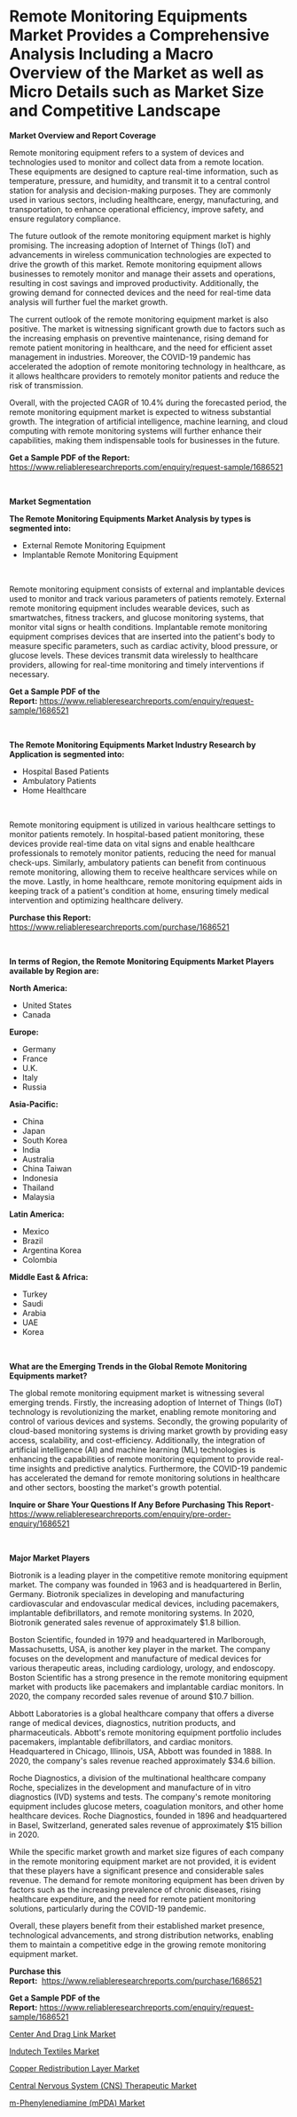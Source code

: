 <p><h1>Remote Monitoring Equipments Market Provides a Comprehensive Analysis Including a Macro Overview of the Market as well as Micro Details such as Market Size and Competitive Landscape</h1></p><p><strong>Market Overview and Report Coverage</strong></p>
<p><p>Remote monitoring equipment refers to a system of devices and technologies used to monitor and collect data from a remote location. These equipments are designed to capture real-time information, such as temperature, pressure, and humidity, and transmit it to a central control station for analysis and decision-making purposes. They are commonly used in various sectors, including healthcare, energy, manufacturing, and transportation, to enhance operational efficiency, improve safety, and ensure regulatory compliance.</p><p>The future outlook of the remote monitoring equipment market is highly promising. The increasing adoption of Internet of Things (IoT) and advancements in wireless communication technologies are expected to drive the growth of this market. Remote monitoring equipment allows businesses to remotely monitor and manage their assets and operations, resulting in cost savings and improved productivity. Additionally, the growing demand for connected devices and the need for real-time data analysis will further fuel the market growth.</p><p>The current outlook of the remote monitoring equipment market is also positive. The market is witnessing significant growth due to factors such as the increasing emphasis on preventive maintenance, rising demand for remote patient monitoring in healthcare, and the need for efficient asset management in industries. Moreover, the COVID-19 pandemic has accelerated the adoption of remote monitoring technology in healthcare, as it allows healthcare providers to remotely monitor patients and reduce the risk of transmission.</p><p>Overall, with the projected CAGR of 10.4% during the forecasted period, the remote monitoring equipment market is expected to witness substantial growth. The integration of artificial intelligence, machine learning, and cloud computing with remote monitoring systems will further enhance their capabilities, making them indispensable tools for businesses in the future.</p></p>
<p><strong>Get a Sample PDF of the Report:</strong> <a href="https://www.reliableresearchreports.com/enquiry/request-sample/1686521">https://www.reliableresearchreports.com/enquiry/request-sample/1686521</a></p>
<p>&nbsp;</p>
<p><strong>Market Segmentation</strong></p>
<p><strong>The Remote Monitoring Equipments Market Analysis by types is segmented into:</strong></p>
<p><ul><li>External Remote Monitoring Equipment</li><li>Implantable Remote Monitoring Equipment</li></ul></p>
<p>&nbsp;</p>
<p><p>Remote monitoring equipment consists of external and implantable devices used to monitor and track various parameters of patients remotely. External remote monitoring equipment includes wearable devices, such as smartwatches, fitness trackers, and glucose monitoring systems, that monitor vital signs or health conditions. Implantable remote monitoring equipment comprises devices that are inserted into the patient's body to measure specific parameters, such as cardiac activity, blood pressure, or glucose levels. These devices transmit data wirelessly to healthcare providers, allowing for real-time monitoring and timely interventions if necessary.</p></p>
<p><strong>Get a Sample PDF of the Report:</strong>&nbsp;<a href="https://www.reliableresearchreports.com/enquiry/request-sample/1686521">https://www.reliableresearchreports.com/enquiry/request-sample/1686521</a></p>
<p>&nbsp;</p>
<p><strong>The Remote Monitoring Equipments Market Industry Research by Application is segmented into:</strong></p>
<p><ul><li>Hospital Based Patients</li><li>Ambulatory Patients</li><li>Home Healthcare</li></ul></p>
<p>&nbsp;</p>
<p><p>Remote monitoring equipment is utilized in various healthcare settings to monitor patients remotely. In hospital-based patient monitoring, these devices provide real-time data on vital signs and enable healthcare professionals to remotely monitor patients, reducing the need for manual check-ups. Similarly, ambulatory patients can benefit from continuous remote monitoring, allowing them to receive healthcare services while on the move. Lastly, in home healthcare, remote monitoring equipment aids in keeping track of a patient's condition at home, ensuring timely medical intervention and optimizing healthcare delivery.</p></p>
<p><strong>Purchase this Report:</strong>&nbsp; <a href="https://www.reliableresearchreports.com/purchase/1686521">https://www.reliableresearchreports.com/purchase/1686521</a></p>
<p>&nbsp;</p>
<p><strong>In terms of Region, the Remote Monitoring Equipments Market Players available by Region are:</strong></p>
<p>
    <p> <strong> North America: </strong>
        <ul>
            <li>United States</li>
            <li>Canada</li>
        </ul>
        </p> 
    <p> <strong> Europe: </strong>
        <ul>
            <li>Germany</li>
            <li>France</li>
            <li>U.K.</li>
            <li>Italy</li>
            <li>Russia</li>
        </ul>
        </p> 
    <p> <strong> Asia-Pacific: </strong>
        <ul>
            <li>China</li>
            <li>Japan</li>
            <li>South Korea</li>
            <li>India</li>
            <li>Australia</li>
            <li>China Taiwan</li>
            <li>Indonesia</li>
            <li>Thailand</li>
            <li>Malaysia</li>
        </ul>
        </p> 
    <p> <strong> Latin America: </strong>
        <ul>
            <li>Mexico</li>
            <li>Brazil</li>
            <li>Argentina Korea</li>
            <li>Colombia</li>
        </ul>
        </p> 
    <p> <strong> Middle East & Africa: </strong>
        <ul>
            <li>Turkey</li>
            <li>Saudi</li>
            <li>Arabia</li>
            <li>UAE</li>
            <li>Korea</li>
        </ul>
    </p>
    </p>
<p>&nbsp;</p>
<p><strong>What are the Emerging Trends in the Global Remote Monitoring Equipments market?</strong></p>
<p><p>The global remote monitoring equipment market is witnessing several emerging trends. Firstly, the increasing adoption of Internet of Things (IoT) technology is revolutionizing the market, enabling remote monitoring and control of various devices and systems. Secondly, the growing popularity of cloud-based monitoring systems is driving market growth by providing easy access, scalability, and cost-efficiency. Additionally, the integration of artificial intelligence (AI) and machine learning (ML) technologies is enhancing the capabilities of remote monitoring equipment to provide real-time insights and predictive analytics. Furthermore, the COVID-19 pandemic has accelerated the demand for remote monitoring solutions in healthcare and other sectors, boosting the market's growth potential.</p></p>
<p><strong>Inquire or Share Your Questions If Any Before Purchasing This Report</strong>- <a href="https://www.reliableresearchreports.com/enquiry/pre-order-enquiry/1686521">https://www.reliableresearchreports.com/enquiry/pre-order-enquiry/1686521</a></p>
<p>&nbsp;</p>
<p><strong>Major Market Players</strong></p>
<p><p>Biotronik is a leading player in the competitive remote monitoring equipment market. The company was founded in 1963 and is headquartered in Berlin, Germany. Biotronik specializes in developing and manufacturing cardiovascular and endovascular medical devices, including pacemakers, implantable defibrillators, and remote monitoring systems. In 2020, Biotronik generated sales revenue of approximately $1.8 billion.</p><p>Boston Scientific, founded in 1979 and headquartered in Marlborough, Massachusetts, USA, is another key player in the market. The company focuses on the development and manufacture of medical devices for various therapeutic areas, including cardiology, urology, and endoscopy. Boston Scientific has a strong presence in the remote monitoring equipment market with products like pacemakers and implantable cardiac monitors. In 2020, the company recorded sales revenue of around $10.7 billion.</p><p>Abbott Laboratories is a global healthcare company that offers a diverse range of medical devices, diagnostics, nutrition products, and pharmaceuticals. Abbott's remote monitoring equipment portfolio includes pacemakers, implantable defibrillators, and cardiac monitors. Headquartered in Chicago, Illinois, USA, Abbott was founded in 1888. In 2020, the company's sales revenue reached approximately $34.6 billion.</p><p>Roche Diagnostics, a division of the multinational healthcare company Roche, specializes in the development and manufacture of in vitro diagnostics (IVD) systems and tests. The company's remote monitoring equipment includes glucose meters, coagulation monitors, and other home healthcare devices. Roche Diagnostics, founded in 1896 and headquartered in Basel, Switzerland, generated sales revenue of approximately $15 billion in 2020.</p><p>While the specific market growth and market size figures of each company in the remote monitoring equipment market are not provided, it is evident that these players have a significant presence and considerable sales revenue. The demand for remote monitoring equipment has been driven by factors such as the increasing prevalence of chronic diseases, rising healthcare expenditure, and the need for remote patient monitoring solutions, particularly during the COVID-19 pandemic. </p><p>Overall, these players benefit from their established market presence, technological advancements, and strong distribution networks, enabling them to maintain a competitive edge in the growing remote monitoring equipment market.</p></p>
<p><strong>Purchase this Report:</strong>&nbsp;&nbsp;<a href="https://www.reliableresearchreports.com/purchase/1686521">https://www.reliableresearchreports.com/purchase/1686521</a></p>
<p></p>
<p><strong>Get a Sample PDF of the Report:</strong>&nbsp;<a href="https://www.reliableresearchreports.com/enquiry/request-sample/1686521">https://www.reliableresearchreports.com/enquiry/request-sample/1686521</a></p>
<p><p><a href="https://medium.com/@bhumi.technologiesmumbai/center-and-drag-link-market-comprehensive-assessment-by-type-application-and-geography-f6050ef41331">Center And Drag Link Market</a></p><p><a href="https://www.linkedin.com/pulse/indutech-textiles-market-size-share-global-analysis-report/">Indutech Textiles Market</a></p><p><a href="https://www.linkedin.com/pulse/copper-redistribution-layer-market-insights-players-forecast/">Copper Redistribution Layer Market</a></p><p><a href="https://medium.com/@hotspotflipk/central-nervous-system-cns-therapeutic-market-trends-and-market-analysis-forecasted-for-period-b6b9dd2cae3c">Central Nervous System (CNS) Therapeutic Market</a></p><p><a href="https://www.linkedin.com/pulse/m-phenylenediamine-mpda-market-share-amp-new-trends-analysis/">m-Phenylenediamine (mPDA) Market</a></p></p>